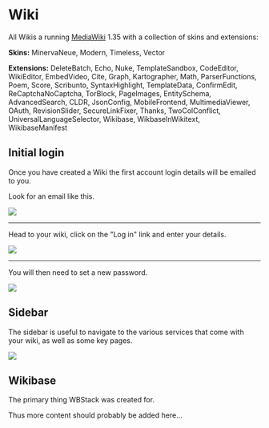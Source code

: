 # Wiki

All Wikis a running [MediaWiki](https://www.mediawiki.org) 1.35 with a collection of skins and extensions:

**Skins:** MinervaNeue, Modern, Timeless, Vector

**Extensions:** DeleteBatch, Echo, Nuke, TemplateSandbox, CodeEditor,
WikiEditor, EmbedVideo, Cite, Graph, Kartographer, Math, ParserFunctions, Poem, Score, Scribunto,
SyntaxHighlight, TemplateData, ConfirmEdit, ReCaptchaNoCaptcha, TorBlock, PageImages,
EntitySchema, AdvancedSearch, CLDR, JsonConfig, MobileFrontend, MultimediaViewer,
OAuth, RevisionSlider, SecureLinkFixer, Thanks, TwoColConflict, UniversalLanguageSelector,
Wikibase, WikbaseInWikitext, WikibaseManifest

## Initial login

Once you have created a Wiki the first account login details will be emailed to you.

Look for an email like this.

![](https://i.imgur.com/drpdiIJ.png)

---

Head to your wiki, click on the "Log in" link and enter your details.

![](https://i.imgur.com/svjqX2B.png)

---

You will then need to set a new password.

![](https://i.imgur.com/H6BQ4Vt.png)

## Sidebar

The sidebar is useful to navigate to the various services that come with your wiki, as well as some key pages.

![](https://i.imgur.com/VknGyiC.png)

## Wikibase

The primary thing WBStack was created for.

Thus more content should probably be added here...
